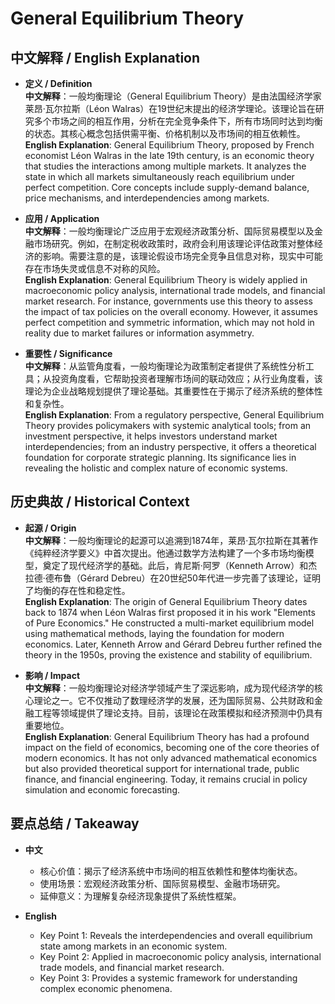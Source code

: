 # General Equilibrium Theory

## 中文解释 / English Explanation

* **定义 / Definition**  
  **中文解释**：一般均衡理论（General Equilibrium Theory）是由法国经济学家莱昂·瓦尔拉斯（Léon Walras）在19世纪末提出的经济学理论。该理论旨在研究多个市场之间的相互作用，分析在完全竞争条件下，所有市场同时达到均衡的状态。其核心概念包括供需平衡、价格机制以及市场间的相互依赖性。  
  **English Explanation**: General Equilibrium Theory, proposed by French economist Léon Walras in the late 19th century, is an economic theory that studies the interactions among multiple markets. It analyzes the state in which all markets simultaneously reach equilibrium under perfect competition. Core concepts include supply-demand balance, price mechanisms, and interdependencies among markets.

* **应用 / Application**  
  **中文解释**：一般均衡理论广泛应用于宏观经济政策分析、国际贸易模型以及金融市场研究。例如，在制定税收政策时，政府会利用该理论评估政策对整体经济的影响。需要注意的是，该理论假设市场完全竞争且信息对称，现实中可能存在市场失灵或信息不对称的风险。  
  **English Explanation**: General Equilibrium Theory is widely applied in macroeconomic policy analysis, international trade models, and financial market research. For instance, governments use this theory to assess the impact of tax policies on the overall economy. However, it assumes perfect competition and symmetric information, which may not hold in reality due to market failures or information asymmetry.

* **重要性 / Significance**  
  **中文解释**：从监管角度看，一般均衡理论为政策制定者提供了系统性分析工具；从投资角度看，它帮助投资者理解市场间的联动效应；从行业角度看，该理论为企业战略规划提供了理论基础。其重要性在于揭示了经济系统的整体性和复杂性。  
  **English Explanation**: From a regulatory perspective, General Equilibrium Theory provides policymakers with systemic analytical tools; from an investment perspective, it helps investors understand market interdependencies; from an industry perspective, it offers a theoretical foundation for corporate strategic planning. Its significance lies in revealing the holistic and complex nature of economic systems.

## 历史典故 / Historical Context

* **起源 / Origin**  
  **中文解释**：一般均衡理论的起源可以追溯到1874年，莱昂·瓦尔拉斯在其著作《纯粹经济学要义》中首次提出。他通过数学方法构建了一个多市场均衡模型，奠定了现代经济学的基础。此后，肯尼斯·阿罗（Kenneth Arrow）和杰拉德·德布鲁（Gérard Debreu）在20世纪50年代进一步完善了该理论，证明了均衡的存在性和稳定性。  
  **English Explanation**: The origin of General Equilibrium Theory dates back to 1874 when Léon Walras first proposed it in his work "Elements of Pure Economics." He constructed a multi-market equilibrium model using mathematical methods, laying the foundation for modern economics. Later, Kenneth Arrow and Gérard Debreu further refined the theory in the 1950s, proving the existence and stability of equilibrium.

* **影响 / Impact**  
  **中文解释**：一般均衡理论对经济学领域产生了深远影响，成为现代经济学的核心理论之一。它不仅推动了数理经济学的发展，还为国际贸易、公共财政和金融工程等领域提供了理论支持。目前，该理论在政策模拟和经济预测中仍具有重要地位。  
  **English Explanation**: General Equilibrium Theory has had a profound impact on the field of economics, becoming one of the core theories of modern economics. It has not only advanced mathematical economics but also provided theoretical support for international trade, public finance, and financial engineering. Today, it remains crucial in policy simulation and economic forecasting.

## 要点总结 / Takeaway

* **中文**  
  - 核心价值：揭示了经济系统中市场间的相互依赖性和整体均衡状态。  
  - 使用场景：宏观经济政策分析、国际贸易模型、金融市场研究。  
  - 延伸意义：为理解复杂经济现象提供了系统性框架。

* **English**  
  - Key Point 1: Reveals the interdependencies and overall equilibrium state among markets in an economic system.  
  - Key Point 2: Applied in macroeconomic policy analysis, international trade models, and financial market research.  
  - Key Point 3: Provides a systemic framework for understanding complex economic phenomena.